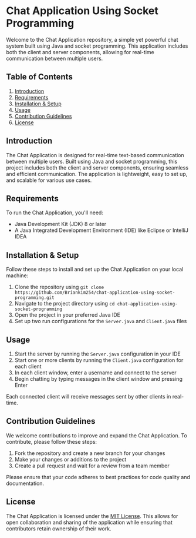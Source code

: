 # Chat Application Using Socket Programming

Welcome to the Chat Application repository, a simple yet powerful chat system built using Java and socket programming. This application includes both the client and server components, allowing for real-time communication between multiple users.

## Table of Contents

1. [Introduction](#introduction)
2. [Requirements](#requirements)
3. [Installation & Setup](#installation--setup)
4. [Usage](#usage)
5. [Contribution Guidelines](#contribution-guidelines)
6. [License](#license)

## Introduction

The Chat Application is designed for real-time text-based communication between multiple users. Built using Java and socket programming, this project includes both the client and server components, ensuring seamless and efficient communication. The application is lightweight, easy to set up, and scalable for various use cases.

## Requirements

To run the Chat Application, you'll need:

- Java Development Kit (JDK) 8 or later
- A Java Integrated Development Environment (IDE) like Eclipse or IntelliJ IDEA

## Installation & Setup

Follow these steps to install and set up the Chat Application on your local machine:

1. Clone the repository using `git clone https://github.com/Briankim254/chat-application-using-socket-programming.git`
2. Navigate to the project directory using `cd chat-application-using-socket-programming`
3. Open the project in your preferred Java IDE
4. Set up two run configurations for the `Server.java` and `Client.java` files

## Usage

1. Start the server by running the `Server.java` configuration in your IDE
2. Start one or more clients by running the `Client.java` configuration for each client
3. In each client window, enter a username and connect to the server
4. Begin chatting by typing messages in the client window and pressing Enter

Each connected client will receive messages sent by other clients in real-time.

## Contribution Guidelines

We welcome contributions to improve and expand the Chat Application. To contribute, please follow these steps:

1. Fork the repository and create a new branch for your changes
2. Make your changes or additions to the project
3. Create a pull request and wait for a review from a team member

Please ensure that your code adheres to best practices for code quality and documentation.

## License

The Chat Application is licensed under the [MIT License](LICENSE). This allows for open collaboration and sharing of the application while ensuring that contributors retain ownership of their work.

